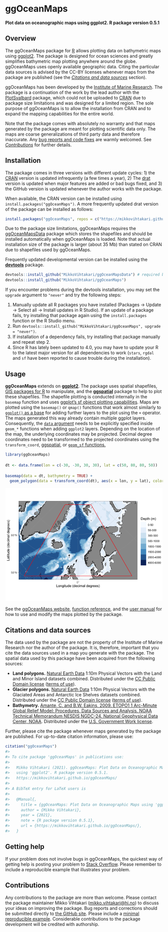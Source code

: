 
# ggOceanMaps

**Plot data on oceanographic maps using ggplot2. R package version
0.5.1**

## Overview

The ggOceanMaps package for [R](https://www.r-project.org/) allows
plotting data on bathymetric maps using
[ggplot2](https://ggplot2.tidyverse.org/reference). The package is
designed for ocean sciences and greatly simplifies bathymetric map
plotting anywhere around the globe. ggOceanMaps uses openly available
geographic data. Citing the particular data sources is advised by the
CC-BY licenses whenever maps from the package are published (see the
[*Citations and data sources*](#citations-and-data-sources) section).

ggOceanMaps has been developed by the [Institute of Marine
Research](https://www.hi.no/en). The package is a continuation of the
work by the lead author with the
[PlotSvalbard](https://github.com/MikkoVihtakari/PlotSvalbard) package,
which could not be uploaded to [CRAN](https://cran.r-project.org/) due
to package size limitations and was designed for a limited region. The
sole purpose of ggOceanMaps is to allow the installation from CRAN and
to expand the mapping capabilities for the entire world.

Note that the package comes with absolutely no warranty and that maps
generated by the package are meant for plotting scientific data only.
The maps are coarse generalizations of third party data and therefore
inaccurate. Any [bug reports and code
fixes](https://github.com/MikkoVihtakari/ggOceanMaps/issues) are warmly
welcomed. See [*Contributions*](#contributions) for further details.

## Installation

The package comes in three versions with different update cycles: 1) the
[CRAN](https://cran.r-project.org/) version is updated infrequently (a
few times a year), 2) The
[drat](https://cran.r-project.org/web/packages/drat/index.html) version
is updated when major features are added or bad bugs fixed, and 3) the
GitHub version is updated whenever the author works with the package.

When available, the CRAN version can be installed using
`install.packages("ggOceanMaps")`. A more frequently updated drat
version of the package can be installed as follows:

``` r
install.packages("ggOceanMaps", repos = c("https://mikkovihtakari.github.io/drat", "https://cloud.r-project.org"))
```

Due to the package size limitations, ggOceanMaps requires the
[ggOceanMapsData](https://github.com/MikkoVihtakari/ggOceanMapsData)
package which stores the shapefiles and should be installed
automatically when ggOceanMaps is loaded. Note that actual installation
size of the package is larger (about 35 Mb) than stated on CRAN due to
shapefiles used by ggOceanMaps.

Frequently updated developmental version can be installed using the
[**devtools**](https://cran.r-project.org/web/packages/devtools/index.html)
package.

``` r
devtools::install_github("MikkoVihtakari/ggOceanMapsData") # required by ggOceanMaps
devtools::install_github("MikkoVihtakari/ggOceanMaps")
```

If you encounter problems during the devtools installation, you may set
the `upgrade` argument to `"never"` and try the following steps:

1.  Manually update all R packages you have installed (Packages -\>
    Update -\> Select all -\> Install updates in R Studio). If an update
    of a package fails, try installing that package again using the
    `install.packages` function or the R Studio menu.
2.  Run `devtools::install_github("MikkoVihtakari/ggOceanMaps", upgrade
    = "never")`.
3.  If installation of a dependency fails, try installing that package
    manually and repeat step 2.
4.  Since R has lately been updated to 4.0, you may have to update your
    R to the latest major version for all dependencies to work (`stars`,
    `rgdal` and `sf` have been reported to cause trouble during the
    installation).

## Usage

**ggOceanMaps** extends on
[**ggplot2**](http://ggplot2.tidyverse.org/reference/). The package uses
spatial shapefiles, [GIS packages for
R](https://cran.r-project.org/web/views/Spatial.html) to manipulate, and
the
[**ggspatial**](https://cran.r-project.org/web/packages/ggspatial/index.html)
package to help to plot these shapefiles. The shapefile plotting is
conducted internally in the `basemap` function and uses [ggplot’s sf
object plotting
capabilities](https://ggplot2.tidyverse.org/reference/ggsf.html). Maps
are plotted using the `basemap()` or `qmap()` functions that work almost
similarly to [`ggplot()` as a
base](https://ggplot2.tidyverse.org/reference/index.html) for adding
further layers to the plot using the `+` operator. The maps generated
this way already contain multiple ggplot layers. Consequently, the
[`data` argument](https://ggplot2.tidyverse.org/reference/ggplot.html)
needs to be explicitly specified inside `geom_*` functions when adding
`ggplot2` layers. Depending on the location of the map, the underlying
coordinates may be projected. Decimal degree coordinates need to be
transformed to the projected coordinates using the `transform_coord`,
[ggspatial](https://paleolimbot.github.io/ggspatial/), or [`geom_sf`
functions.](https://ggplot2.tidyverse.org/reference/ggsf.html)

``` r
library(ggOceanMaps)

dt <- data.frame(lon = c(-30, -30, 30, 30), lat = c(50, 80, 80, 50))

basemap(data = dt, bathymetry = TRUE) + 
  geom_polygon(data = transform_coord(dt), aes(x = lon, y = lat), color = "red", fill = NA)
```

![](man/figures/README-unnamed-chunk-5-1.png)<!-- -->

See the [ggOceanMaps
website](https://mikkovihtakari.github.io/ggOceanMaps/index.html),
[function
reference](https://mikkovihtakari.github.io/ggOceanMaps/reference/index.html),
and the [user
manual](https://mikkovihtakari.github.io/ggOceanMaps/articles/ggOceanMaps.html)
for how to use and modify the maps plotted by the package.

## Citations and data sources

The data used by the package are not the property of the Institute of
Marine Research nor the author of the package. It is, therefore,
important that you cite the data sources used in a map you generate with
the package. The spatial data used by this package have been acquired
from the following sources:

  - **Land polygons.** [Natural Earth
    Data](https://www.naturalearthdata.com/downloads/10m-physical-vectors/)
    1:10m Physical Vectors with the Land and Minor Island datasets
    combined. Distributed under the [CC Public Domain
    license](https://creativecommons.org/publicdomain/) ([terms of
    use](https://www.naturalearthdata.com/about/terms-of-use/)).
  - **Glacier polygons.** [Natural Earth
    Data](https://www.naturalearthdata.com/downloads/10m-physical-vectors/)
    1:10m Physical Vectors with the Glaciated Areas and Antarctic Ice
    Shelves datasets combined. Distributed under the [CC Public Domain
    license](https://creativecommons.org/publicdomain/) ([terms of
    use](https://www.naturalearthdata.com/about/terms-of-use/)).
  - **Bathymetry.** [Amante, C. and B.W. Eakins, 2009. ETOPO1 1
    Arc-Minute Global Relief Model: Procedures, Data Sources and
    Analysis. NOAA Technical Memorandum NESDIS NGDC-24. National
    Geophysical Data Center, NOAA](https://doi.org/10.7289/V5C8276M).
    Distributed under the [U.S. Government Work
    license](https://www.usa.gov/government-works).

Further, please cite the package whenever maps generated by the package
are published. For up-to-date citation information, please use:

``` r
citation("ggOceanMaps")
#> 
#> To cite package 'ggOceanMaps' in publications use:
#> 
#>   Mikko Vihtakari (2021). ggOceanMaps: Plot Data on Oceanographic Maps
#>   using 'ggplot2'. R package version 0.5.1.
#>   https://mikkovihtakari.github.io/ggOceanMaps/
#> 
#> A BibTeX entry for LaTeX users is
#> 
#>   @Manual{,
#>     title = {ggOceanMaps: Plot Data on Oceanographic Maps using 'ggplot2'},
#>     author = {Mikko Vihtakari},
#>     year = {2021},
#>     note = {R package version 0.5.1},
#>     url = {https://mikkovihtakari.github.io/ggOceanMaps/},
#>   }
```

## Getting help

If your problem does not involve bugs in ggOceanMaps, the quickest way
of getting help is posting your problem to [Stack
Overflow](https://stackoverflow.com/questions/tagged/r). Please remember
to include a reproducible example that illustrates your problem.

## Contributions

Any contributions to the package are more than welcome. Please contact
the package maintainer Mikko Vihtakari (<mikko.vihtakari@hi.no>) to
discuss your ideas on improving the package. Bug reports and corrections
should be submitted directly to [the GitHub
site](https://github.com/MikkoVihtakari/ggOceanMaps/issues). Please
include a [minimal reproducible
example](https://en.wikipedia.org/wiki/Minimal_working_example).
Considerable contributions to the package development will be credited
with authorship.
